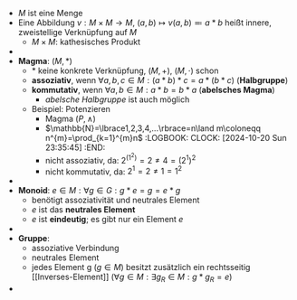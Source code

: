 - $M$ ist eine Menge
- Eine Abbildung $v:M\times M\rightarrow M$, $(a,b)\mapsto v(a,b)\eqqcolon a\ast b$ heißt innere, zweistellige Verknüpfung auf $M$
	- $M\times M$: kathesisches Produkt
-
- **Magma**: $(M,\ast)$
	- $\ast$ keine konkrete Verknüpfung, $(M,+)$, $(M,\cdot)$ schon
	- **assoziativ**, wenn $\forall a,b,c\in M:(a\ast b)\ast c=a\ast(b\ast c)$ (**Halbgruppe**)
	- **kommutativ**, wenn $\forall a,b\in M:a\ast b=b\ast a$ (**abelsches Magma**)
		- *abelsche Halbgruppe* ist auch möglich
	- Beispiel: Potenzieren
		- Magma $(P,\land)$
		- $\mathbb{N}=\lbrace1,2,3,4,...\rbrace=n\land m\coloneqq n^{m}=\prod_{k=1}^{m}n$
		  :LOGBOOK:
		  CLOCK: [2024-10-20 Sun 23:35:45]
		  :END:
		- nicht assoziativ, da: $2^{(1^2)}=2\neq4=(2^1)^2$
		- nicht kommutativ, da: $2^1=2\neq1=1^2$
-
- **Monoid**: $e\in M:\forall g\in G:g\ast e=g=e\ast g$
	- benötigt assoziativität und neutrales Element
	- $e$ ist das **neutrales Element**
	- $e$ ist **eindeutig**; es gibt nur ein Element $e$
-
- **Gruppe**:
	- assoziative Verbindung
	- neutrales Element
	- jedes Element g ($g\in M$) besitzt zusätzlich ein rechtsseitig [[Inverses-Element]] ($\forall g\in M:\exists g_{R}\in M:g\ast g_{R}=e$)
-